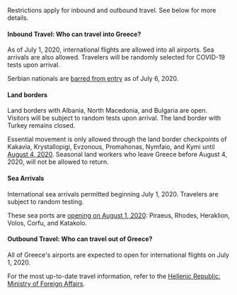 Restrictions apply for inbound and outbound travel. See below for more details.

#### Inbound Travel: Who can travel into Greece?

As of July 1, 2020, international flights are allowed into all airports. Sea arrivals are also allowed. Travelers will be randomly selected for COVID-19 tests upon arrival.

Serbian nationals are [barred from entry](https://www.garda.com/crisis24/news-alerts/356806/greece-authorities-bar-entry-to-serbian-nationals-from-july-6-update-26) as of July 6, 2020.

#### Land borders

Land borders with Albania, North Macedonia, and Bulgaria are open. Visitors will be subject to random tests upon arrival. The land border with Turkey remains closed.

Essential movement is only allowed through the land border checkpoints of Kakavia, Krystallopigi, Evzonous, Promahonas, Nymfaio, and Kymi until [August 4, 2020](https://greekcitytimes.com/2020/07/21/greece-introduces-strict-new-coronavirus-land-border-controls/). Seasonal land workers who leave Greece before August 4, 2020, will not be allowed to return.

#### Sea Arrivals

International sea arrivals permitted beginning July 1, 2020. Travelers are subject to random testing.

These sea ports are [opening on August 1, 2020](https://www.garda.com/crisis24/news-alerts/364221/greece-greece-to-reopen-six-ports-to-cruise-ships-august-1-update-29): Piraeus, Rhodes, Heraklion, Volos, Corfu, and Katakolo.

#### Outbound Travel: Who can travel out of Greece?

All of Greece's airports are expected to open for international flights on July 1, 2020.

For the most up-to-date travel information, refer to the [Hellenic Republic: Ministry of Foreign Affairs](https://www.mfa.gr/en/current-affairs/statements-speeches/greece-welcomes-the-world.html).
